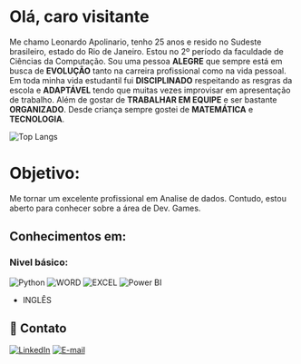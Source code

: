# Olá, caro visitante
Me chamo Leonardo Apolinario, tenho 25 anos e resido no Sudeste brasileiro, estado do Rio de Janeiro. Estou no 2º período da faculdade de Ciências da Computação. Sou uma pessoa **ALEGRE** que sempre está em busca de **EVOLUÇÃO** tanto na carreira profissional como na vida pessoal. Em toda minha vida estudantil fui **DISCIPLINADO** respeitando as resgras da escola e **ADAPTÁVEL** tendo que muitas vezes improvisar em apresentação de trabalho. Além de gostar de **TRABALHAR EM EQUIPE** e ser bastante **ORGANIZADO**. Desde criança sempre gostei de **MATEMÁTICA** e **TECNOLOGIA**.

![Top Langs](https://github-readme-stats-git-masterrstaa-rickstaa.vercel.app/api/top-langs/?username=LeoApTi&bg_color=000&border_color=851FE0&title_color=851FE0&text_color=FFF)

# Objetivo:
Me tornar um excelente profissional em Analise de dados. Contudo, estou aberto para conhecer sobre a área de Dev. Games.

## Conhecimentos em:
### Nivel básico:
![Python](https://img.shields.io/badge/python-000?style=for-the-badge&logo=python) ![WORD](https://img.shields.io/badge/word-000?style=for-the-badge&logo=microsoftWord) ![EXCEL](https://img.shields.io/badge/Excel-000?style=for-the-badge&logo=microsoftExcel) ![Power BI](https://img.shields.io/badge/Power_Bi-000?style=for-the-badge&logo=PowerBI)
* INGLÊS

## 📱 Contato
[![LinkedIn](https://img.shields.io/badge/LinkedIn-000?style=for-the-badge&logo=linkedin&logoColor=0E76A8)](https://www.linkedin.com/in/leonardoapolinarioti/) [![E-mail](https://img.shields.io/badge/-Email-000?style=for-the-badge&logo=microsoft-outlook&logoColor=007BFF)](mailto:leonardo_apoli@hotmail.com)




